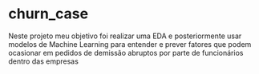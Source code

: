# churn_case
Neste projeto meu objetivo foi realizar uma EDA e posteriormente usar modelos de Machine Learning para entender e prever fatores que podem ocasionar em pedidos de demissão abruptos por parte de funcionários dentro das empresas
